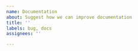 ```yaml
---
name: Documentation
about: Suggest how we can improve documentation
title: ''
labels: bug, docs
assignees: ''

---
```


<!-- If you think the GraphJin documentation falls short https://graphjin.com/guide.html please suggest ways we can improve it. -->

<!-- explain it here. -->
